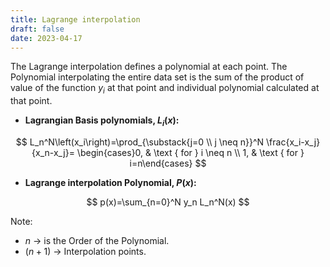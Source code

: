 ```yaml
---
title: Lagrange interpolation
draft: false
date: 2023-04-17
---
```


The Lagrange interpolation defines a polynomial at each point. The Polynomial interpolating the entire data set is the sum of the product of value of the function $y_i$ at that point and individual polynomial calculated at that point. 
- **Lagrangian Basis polynomials, $L_i(x)$:**
	
$$
L_n^N\left(x_i\right)=\prod_{\substack{j=0 \\ j \neq n}}^N \frac{x_i-x_j}{x_n-x_j}= \begin{cases}0, & \text { for } i \neq n \\ 1, & \text { for } i=n\end{cases}
$$

- **Lagrange interpolation Polynomial, $P(x)$:**
	
$$
p(x)=\sum_{n=0}^N y_n L_n^N(x)
$$


Note: 
- $n$ -> is the Order of the Polynomial. 
- $(n+1)$ -> Interpolation points.



